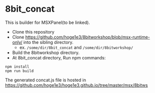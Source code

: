 # 8bit_concat

This is builder for MSXPanel(to be linked).

- Clone this repository
- Clone https://github.com/hoge1e3/8bitworkshop/blob/msx-runtime-only/ into the sibling directory.
  - ex.  `/some/dir/8bit_concat` and `/some/dir/8bitworkshop/`
- Build the 8bitworkshop directory. 
- At 8bit_concat directory, Run npm commands:
~~~
npm install
npm run build
~~~

The generated concat.js file is hosted in https://github.com/hoge1e3/hoge1e3.github.io/tree/master/msx/8bitws
